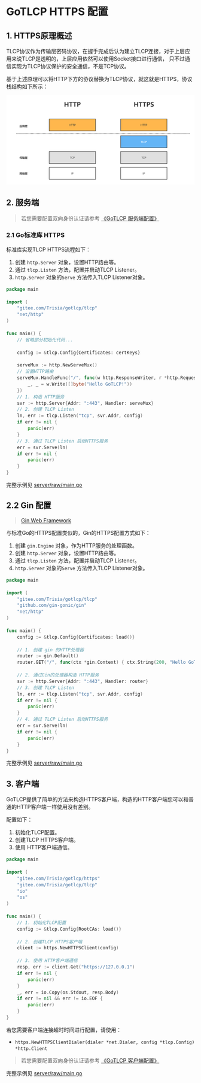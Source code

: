 # GoTLCP HTTPS 配置

## 1. HTTPS原理概述

TLCP协议作为传输层密码协议，在握手完成后认为建立TLCP连接，对于上层应用来说TLCP是透明的，上层应用依然可以使用Socket接口进行通信，
只不过通信实现为TLCP协议保护的安全通信，不是TCP协议。

基于上述原理可以将HTTP下方的协议替换为TLCP协议，就这就是HTTPS，协议栈结构如下所示：

![HTTPS](./img/HTTPS.png)


## 2. 服务端

> 若您需要配置双向身份认证请参考 [《GoTLCP 服务端配置》](./ServerConfig.md)

### 2.1 Go标准库 HTTPS

标准库实现TLCP HTTPS流程如下：

1. 创建 `http.Server` 对象，设置HTTP路由等。
2. 通过 `tlcp.Listen` 方法，配置并启动TLCP Listener。
3. `http.Server` 对象的`Serve` 方法传入TLCP Listener对象。

```go
package main

import (
	"gitee.com/Trisia/gotlcp/tlcp"
	"net/http"
)

func main() {
	// 省略部分初始化代码...
	
	config := &tlcp.Config{Certificates: certKeys}

	serveMux := http.NewServeMux()
	// 设置HTTP路由
	serveMux.HandleFunc("/", func(w http.ResponseWriter, r *http.Request) {
		_, _ = w.Write([]byte("Hello GoTLCP!"))
	})
	// 1. 构造 HTTP服务
	svr := http.Server{Addr: ":443", Handler: serveMux}
	// 2. 创建 TLCP Listen
	ln, err := tlcp.Listen("tcp", svr.Addr, config)
	if err != nil {
		panic(err)
	}
	// 3. 通过 TLCP Listen 启动HTTPS服务
	err = svr.Serve(ln)
	if err != nil {
		panic(err)
	}
}
```

完整示例见 [server/raw/main.go](../example/https/server/std/main.go)

## 2.2 Gin 配置

> [Gin Web Framework](https://github.com/gin-gonic/gin)

与标准Go的HTTPS配置类似的，Gin的HTTPS配置方式如下：

1. 创建 `gin.Engine` 对象，作为HTTP服务的处理函数。
2. 创建 `http.Server` 对象，设置HTTP路由等。
3. 通过 `tlcp.Listen` 方法，配置并启动TLCP Listener。
4. `http.Server` 对象的`Serve` 方法传入TLCP Listener对象。


```go
package main

import (
	"gitee.com/Trisia/gotlcp/tlcp"
	"github.com/gin-gonic/gin"
	"net/http"
)

func main() {
	config := &tlcp.Config{Certificates: load()}

	// 1. 创建 gin 的HTTP处理器
	router := gin.Default()
	router.GET("/", func(ctx *gin.Context) { ctx.String(200, "Hello GoTLCP Gin!") })

	// 2. 通过Gin的处理器构造 HTTP服务
	svr := http.Server{Addr: ":443", Handler: router}
	// 3. 创建 TLCP Listen
	ln, err := tlcp.Listen("tcp", svr.Addr, config)
	if err != nil {
		panic(err)
	}
	// 4. 通过 TLCP Listen 启动HTTPS服务
	err = svr.Serve(ln)
	if err != nil {
		panic(err)
	}
}
```

完整示例见 [server/raw/main.go](../example/https/server/gin_demo/main.go)

## 3. 客户端

GoTLCP提供了简单的方法来构造HTTPS客户端，构造的HTTP客户端您可以和普通的HTTP客户端一样使用没有差别。

配置如下：

1. 初始化TLCP配置。
2. 创建TLCP HTTPS客户端。
3. 使用 HTTP客户端通信。

```go
package main

import (
	"gitee.com/Trisia/gotlcp/https"
	"gitee.com/Trisia/gotlcp/tlcp"
	"io"
	"os"
)

func main() {
	// 1. 初始化TLCP配置
	config := &tlcp.Config{RootCAs: load()}

	// 2. 创建TLCP HTTPS客户端
	client := https.NewHTTPSClient(config)
	
	// 3. 使用 HTTP客户端通信
	resp, err := client.Get("https://127.0.0.1")
	if err != nil {
		panic(err)
	}
	_, err = io.Copy(os.Stdout, resp.Body)
	if err != nil && err != io.EOF {
		panic(err)
	}
}

```

若您需要客户端连接超时时间进行配置，请使用：

- `https.NewHTTPSClientDialer(dialer *net.Dialer, config *tlcp.Config) *http.Client`


> 若您需要配置双向身份认证请参考 [《GoTLCP 客户端配置》](./ClientConfig.md)

完整示例见 [server/raw/main.go](../example/https/client/main.go)

